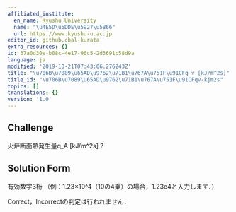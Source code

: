 ```yaml
---
affiliated_institute:
  en_name: Kyushu University
  name: "\u4E5D\u5DDE\u5927\u5B66"
  url: https://www.kyushu-u.ac.jp
editor_id: github.cbal-kurata
extra_resources: {}
id: 37a0d30e-b08c-4e17-96c5-2d3691c58d9a
language: ja
modified: '2019-10-21T07:43:06.276243Z'
title: "\u706B\u7089\u65AD\u9762\u71B1\u767A\u751F\u91CFq_v [kJ/m^2s]"
title_id: "\u706B\u7089\u65AD\u9762\u71B1\u767A\u751F\u91CFqv-kjm2s"
topics: []
translations: {}
version: '1.0'
---
```


## Challenge
火炉断面熱発生量q_A [kJ/m^2s] ?


## Solution Form

有効数字3桁
（例：1.23×10^4（10の4乗）の場合，1.23e4と入力します．）

Correct，Incorrectの判定は行われません．




